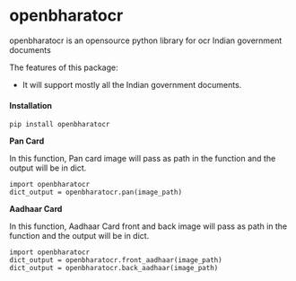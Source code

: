 # openbharatocr

openbharatocr is an opensource python library for ocr Indian government documents

The features of this package:

- It will support mostly all the Indian government documents.

#### Installation

```
pip install openbharatocr
```

**Pan Card**

In this function, Pan card image will pass as path in the function and the output will be in dict.

```
import openbharatocr
dict_output = openbharatocr.pan(image_path)
```

**Aadhaar Card**

In this function, Aadhaar Card front and back image will pass as path in the function and the output will be in dict.

```
import openbharatocr
dict_output = openbharatocr.front_aadhaar(image_path)
dict_output = openbharatocr.back_aadhaar(image_path)
```

